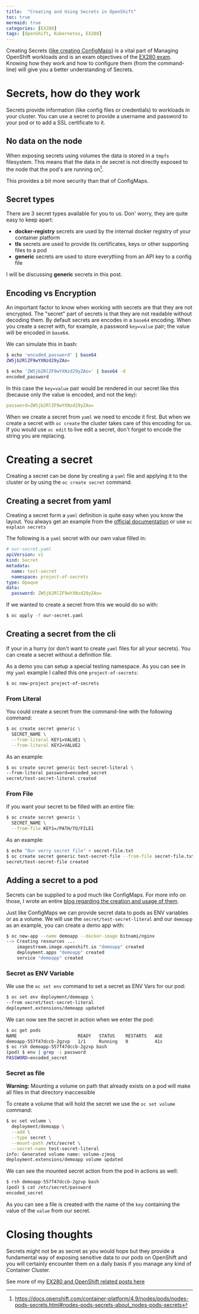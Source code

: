 ```yaml
---
title:  "Creating and Using Secrets in OpenShift"
toc: true
mermaid: true
categories: [EX280]
tags: [OpenShift, Kubernetes, EX280]
---
```


Creating Secrets ([like creating ConfigMaps](https://blog.benstein.nl/posts/setting-config-maps-from-the-cli/)) is a vital part of Managing OpenShift workloads and is an exam objectives of the [EX280 exam](https://blog.benstein.nl/ex280/). Knowing how they work and how to configure them (from the command-line) will give you a better understanding of Secrets.

# Secrets, how do they work
Secrets provide information (like config files or credentials) to workloads in your cluster. You can use a secret to provide a username and password to your pod or to add a SSL certificate to it.

## No data on the node
When exposing secrets using volumes the data is stored in a `tmpfs` filesystem. This means that the data in de secret is not directly exposed to the node that the pod's are running on[^1].

[^1]: https://docs.openshift.com/container-platform/4.9/nodes/pods/nodes-pods-secrets.html#nodes-pods-secrets-about_nodes-pods-secrets

This provides a bit more security than that of ConfigMaps.


## Secret types
There are 3 secret types available for you to us. Don' worry, they are quite easy to keep apart:
- **docker-registry** secrets are used by the internal docker registry of your container platform
- **tls** secrets are used to provide tls certificates, keys or other supporting files to a pod
- **generic** secrets are used to store everything from an API key to a config file

I will be discussing **generic** secrets in this post.

## Encoding vs Encryption
An important factor to know when working with secrets are that they are not encrypted. The "secret" part of secrets is that they are not readable without decoding them. By default secrets are encodes in a `base64` encoding. 
When you create a secret with, for example, a password `key=value` pair; the value will be encoded in `base64`. 

We can simulate this in bash:

```bash
$ echo 'encoded_password' | base64
ZW5jb2RlZF9wYXNzd29yZAo=

$ echo 'ZW5jb2RlZF9wYXNzd29yZAo=' | base64 -d
encoded_password
```

In this case the `key=value` pair would be rendered in our secret like this (because only the value is encoded, and not the key):

```yaml
password=ZW5jb2RlZF9wYXNzd29yZAo=
```

When we create a secret from `yaml` we need to encode it first. But when we create a secret with `oc create` the cluster takes care of this encoding for us. If you would use `oc edit` to live edit a secret, don't forget to encode the string you are replacing.

# Creating a secret
Creating a secret can be done by creating a `yaml` file and applying it to the cluster or by using the `oc create secret` command.

## Creating a secret from yaml
Creating a secret form a `yaml` definition is quite easy when you know the layout. You always get an example from the [official documentation](https://docs.openshift.com/container-platform/4.6/nodes/pods/nodes-pods-secrets.html#nodes-pods-secrets-about-examples_nodes-pods-secrets) or use `oc explain secrets`

The following is a `yaml` secret with our own value filled in:
```yaml
# our-secret.yaml
apiVersion: v1
kind: Secret
metadata:
  name: test-secret
  namespace: project-of-secrets
type: Opaque 
data: 
  password: ZW5jb2RlZF9wYXNzd29yZAo=
```

If we wanted to create a secret from this we would do so with:
```bash
$ oc apply -f our-secret.yaml 
```

## Creating a secret from the cli
If your in a hurry (or don't want to create `yaml` files for all your secrets). You can create a secret without a definition file.

As a demo you can setup a special testing namespace. As you can see in my `yaml` example I called this one `project-of-secrets`:

```bash
$ oc new-project project-of-secrets 
```

### From Literal
You could create a secret from the command-line with the following command:
```bash
$ oc create secret generic \
  SECRET_NAME \
  --from-literal KEY1=VALUE1 \
  --from-literal KEY2=VALUE2
```

As an example:
```bash
$ oc create secret generic test-secret-literal \
--from-literal password=encoded_secret 
secret/test-secret-literal created
```

### From File
If you want your secret to be filled with an entire file:
```bash
$ oc create secret generic \
  SECRET_NAME \
  --from-file KEY1=/PATH/TO/FILE1 
```

As an example:
```bash
$ echo "Our verry secret file" > secret-file.txt
$ oc create secret generic test-secret-file --from-file secret-file.txt
secret/test-secret-file created
```

## Adding a secret to a pod
Secrets can be supplied to a pod much like ConfigMaps. For more info on those, I wrote an entire [blog regarding the creation and usage of them](https://blog.benstein.nl/posts/setting-config-maps-from-the-cli/).

Just like ConfigMaps we can provide secret data to pods as ENV variables or as a volume. We will use the `secret/test-secret-literal` and our `demoapp` as an example, you can create a demo app with:

```bash
$ oc new-app --name demoapp --docker-image bitnami/nginx
--> Creating resources ...
    imagestream.image.openshift.io "demoapp" created
    deployment.apps "demoapp" created
    service "demoapp" created
```

### Secret as ENV Variable
We use the `oc set env` command to set a secret as ENV Vars for our pod:
```bash
$ oc set env deployment/demoapp \
--from secret/test-secret-literal
deployment.extensions/demoapp updated 
```

We can now see the secret in action when we enter the pod:
```bash
$ oc get pods
NAME                       READY   STATUS    RESTARTS   AGE
demoapp-557f47dccb-2gzvp   1/1     Running   0          41s
$ oc rsh demoapp-557f47dccb-2gzvp bash
(pod) $ env | grep -i password
PASSWORD=encoded_secret
```

### Secret as file
<div markdown="span" class="alert alert-danger" role="alert"><i class="fa fa-exclamation-circle"></i> <b>Warning:</b> Mounting a volume on path that already exists on a pod  will make all files in that directory inaccessible
</div>

To create a volume that will hold the secret we use the `oc set volume` command:
```bash
$ oc set volume \
  deployment/demoapp \
  --add \
  --type secret \
  --mount-path /etc/secret \
  --secret-name test-secret-literal
info: Generated volume name: volume-zjmsq
deployment.extensions/demoapp volume updated 
```

We can see the mounted secret action from the pod in actions as well:

```bash
$ rsh demoapp-557f47dccb-2gzvp bash
(pod) $ cat /etc/secret/password
encoded_secret
```

As you can see a file is created with the name of the `key` containing the value of the `value` from our secret.

# Closing thoughts
Secrets might not be as secret as you would hope but they provide a fundamental way of exposing sensitive data to our pods on OpenShift and you will certainly encounter them on a daily basis if you manage any kind of Container Cluster.

See more of my [EX280 and OpenShift related posts here ](https://blog.benstein.nl/ex280/)